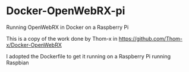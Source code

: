 # Docker-OpenWebRX-pi
Running OpenWebRX in Docker on a Raspberry Pi

This is a copy of the work done by Thom-x in https://github.com/Thom-x/Docker-OpenWebRX

I adopted the Dockerfile to get it running on a Raspberry Pi running Raspbian
